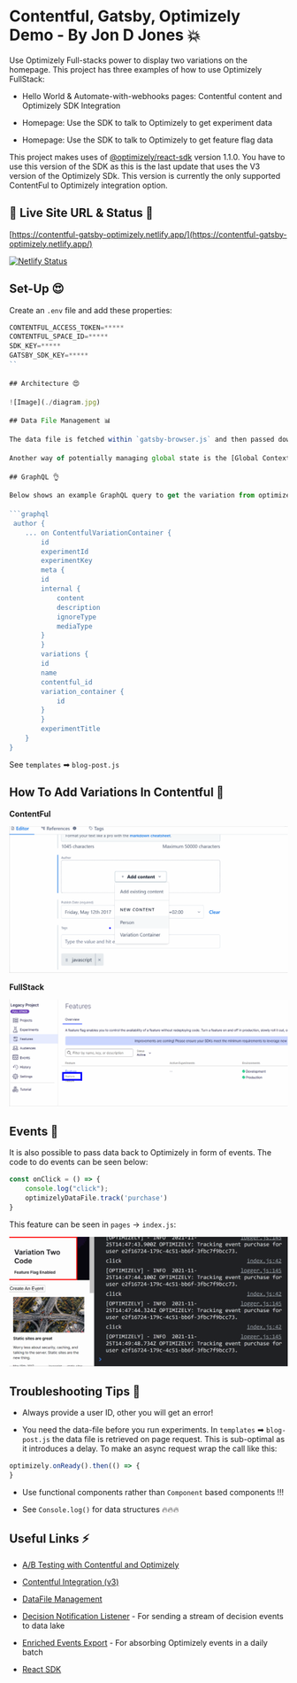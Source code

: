 # Contentful, Gatsby, Optimizely Demo - By Jon D Jones 💥

Use Optimizely Full-stacks power to display two variations on the homepage.  This project has three examples of how to use Optimizely FullStack:

- Hello World & Automate-with-webhooks pages:  Contentful content and Optimizely SDK Integration

- Homepage:  Use the SDK to talk to Optimizely to get experiment data

- Homepage:  Use the SDK to talk to Optimizely to get feature flag data

This project makes uses of [@optimizely/react-sdk](https://www.npmjs.com/package/@optimizely/react-sdk/v/1.1.0) version 1.1.0.  You have to use this version of the SDK as this is the last update that uses the V3 version of the Optimizely SDk.  This version is currently the only supported ContentFul to Optimizely integration option.

## 👻 Live Site URL & Status 👺

[https://contentful-gatsby-optimizely.netlify.app/](https://contentful-gatsby-optimizely.netlify.app/)

[![Netlify Status](https://api.netlify.com/api/v1/badges/c71efc53-5413-48c0-9c99-052462892091/deploy-status)](https://app.netlify.com/sites/contentful-gatsby-optimizely/deploys)

## Set-Up 😍

Create an `.env` file and add these properties:

```javascript
CONTENTFUL_ACCESS_TOKEN=*****
CONTENTFUL_SPACE_ID=*****
SDK_KEY=*****
GATSBY_SDK_KEY=*****
``

## Architecture 😍

![Image](./diagram.jpg)

## Data File Management 📊

The data file is fetched within `gatsby-browser.js` and then passed down into the app.  This approach ensures there is no latency on the web page waiting for the file to load.  More information can be found on can be found on `gatsby-browser.js` [here](https://www.gatsbyjs.com/docs/reference/config-files/gatsby-browser/).

Another way of potentially managing global state is the [Global Context Plugin](https://www.gatsbyjs.com/plugins/gatsby-plugin-global-context/).

## GraphQL 👌

Below shows an example GraphQL query to get the variation from optimizely from Contentful.  You need to use `meta` to map the experiment id to the contentful id.  You can then access the content from contentful within `variation_container`:

```graphql
 author {
    ... on ContentfulVariationContainer {
        id
        experimentId
        experimentKey
        meta {
        id
        internal {
            content
            description
            ignoreType
            mediaType
        }
        }
        variations {
        id
        name
        contentful_id
        variation_container {
            id
        }
        }
        experimentTitle
    }
}
```

See `templates` ➡ `blog-post.js`

## How To Add Variations In Contentful 🍲

**ContentFul**

![Contentful Setup](./contentful-optimizely-demo.gif)

**FullStack**

![Contentful Setup](./contentful-optimizely-demo-1.gif)

## Events 📅

It is also possible to pass data back to Optimizely in form of events.  The code to do events can be seen below:

```javascript
const onClick = () => {
    console.log("click");
    optimizelyDataFile.track('purchase')
}
```

This feature can be seen in `pages` -> `index.js`:

![how-does-the-optimizely-web-bring-your-own-ID-work-1.gif](how-does-the-optimizely-web-bring-your-own-ID-work-1.gif)

## Troubleshooting Tips 💁

- Always provide a user ID, other you will get an error!

- You need the data-file before you run experiments.  In `templates` ➡ `blog-post.js` the data file is retrieved on page request.  This is sub-optimal as it introduces a delay.  To make an async request wrap the call like this:

```javascript
optimizely.onReady().then(() => {
}
```

- Use functional components rather than `Component` based components !!!

- See `Console.log()` for data structures 🔥🔥🔥

## Useful Links ⚡️

- [A/B Testing with Contentful and Optimizely](https://www.contentful.com/developers/docs/tutorials/general/optimizely-tutorial/)

- [Contentful Integration (v3)](https://docs.developers.optimizely.com/full-stack/docs/quickstarts)

- [DataFile Management](https://docs.developers.optimizely.com/full-stack/docs/configure-webhooks)

- [Decision Notification Listener](https://docs.developers.optimizely.com/full-stack/v4.0/docs/decision-notification-listener) - For sending a stream of decision events to data lake

- [Enriched Events Export](https://docs.developers.optimizely.com/optimizely-data/docs/enriched-events-export) - For absorbing Optimizely events in a daily batch

- [React SDK](https://docs.developers.optimizely.com/full-stack/docs/javascript-react-sdk)
